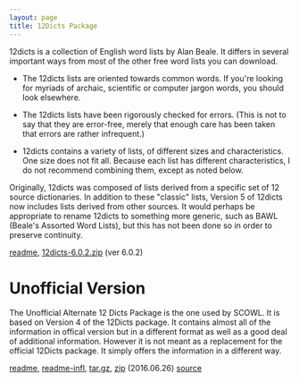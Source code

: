 ```yaml
---
layout: page
title: 12Dicts Package
---
```


12dicts is a collection of English word lists by Alan Beale. It
differs in several important ways from most of the other free word
lists you can download.

* The 12dicts lists are oriented towards common words. If you're
  looking for myriads of archaic, scientific or computer jargon words,
  you should look elsewhere.

* The 12dicts lists have been rigorously checked for errors. (This is
  not to say that they are error-free, merely that enough care has
  been taken that errors are rather infrequent.)

* 12dicts contains a variety of lists, of different sizes and
  characteristics. One size does not fit all. Because each list has
  different characteristics, I do not recommend combining them, except
  as noted below.

Originally, 12dicts was composed of lists derived from a specific set
of 12 source dictionaries. In addition to these "classic" lists,
Version 5 of 12dicts now includes lists derived from other sources. It
would perhaps be appropriate to rename 12dicts to something more
generic, such as BAWL (Beale's Assorted Word Lists), but this has not been
done so in order to preserve continuity.

<a href="/12dicts-readme">readme</a>, 
<a href="http://downloads.sourceforge.net/wordlist/12dicts-6.0.2.zip">12dicts-6.0.2.zip</a> (ver 6.0.2)

# Unofficial Version

The Unofficial Alternate 12 Dicts Package is the one used by SCOWL. It
is based on Version 4 of the 12Dicts package.  It contains almost all
of the information in offical version but in a different format as
well as a good deal of additional information. However it is not meant
as a replacement for the official 12Dicts package. It simply offers
the information in a different way.

<a href="/alt12dicts-readme">readme</a>,
<a href="/alt12dicts-infl-readme">readme-infl</a>,
<a href="http://downloads.sourceforge.net/wordlist/alt12dicts-2016.06.26.tar.gz">tar.gz</a>,
<a href="http://downloads.sourceforge.net/wordlist/alt12dicts-2016.06.26.zip">zip</a>
(2016.06.26) 
[source](http://github.com/en-wl/wordlist)        




